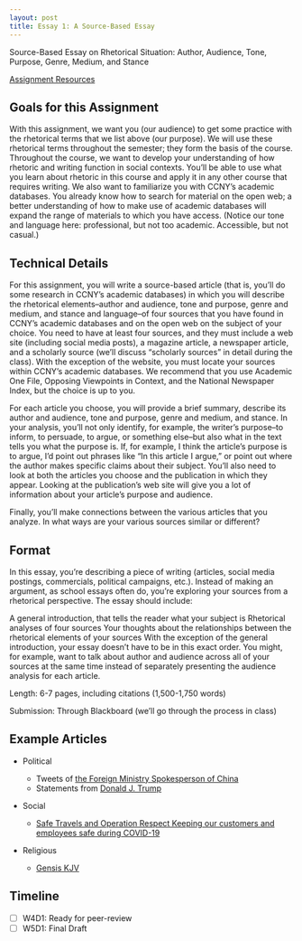 ```yaml
---
layout: post
title: Essay 1: A Source-Based Essay
---
```

Source-Based Essay on Rhetorical Situation: Author, Audience, Tone, Purpose, Genre, Medium, and Stance

[Assignment Resources](../W2D1/key_items.md)

## Goals for this Assignment
With this assignment, we want you (our audience) to get some practice with the rhetorical terms that we list above (our purpose). We will use these rhetorical terms throughout the semester; they form the basis of the course. Throughout the course, we want to develop your understanding of how rhetoric and writing function in social contexts. You’ll be able to use what you learn about rhetoric in this course and apply it in any other course that requires writing. We also want to familiarize you with CCNY’s academic databases. You already know how to search for material on the open web; a better understanding of how to make use of academic databases will expand the range of materials to which you have access. (Notice our tone and language here: professional, but not too academic. Accessible, but not casual.)

## Technical Details
For this assignment, you will write a source-based article (that is, you’ll do some research in CCNY’s academic databases) in which you will describe the rhetorical elements–author and audience, tone and purpose, genre and medium, and stance and language–of four sources that you have found in CCNY’s academic databases and on the open web on the subject of your choice. You need to have at least four sources, and they must include a web site (including social media posts), a magazine article, a newspaper article, and a scholarly source (we’ll discuss “scholarly sources” in detail during the class). With the exception of the website, you must locate your sources within CCNY’s academic databases. We recommend that you use Academic One File, Opposing Viewpoints in Context, and the National Newspaper Index, but the choice is up to you.

For each article you choose, you will provide a brief summary, describe its author and audience, tone and purpose, genre and medium, and stance. In your analysis, you’ll not only identify, for example, the writer’s purpose–to inform, to persuade, to argue, or something else–but also what in the text tells you what the purpose is. If, for example, I think the article’s purpose is to argue, I’d point out phrases like “In this article I argue,” or point out where the author makes specific claims about their subject. You’ll also need to look at both the articles you choose and the publication in which they appear. Looking at the publication’s web site will give you a lot of information about your article’s purpose and audience.

Finally, you’ll make connections between the various articles that you analyze. In what ways are your various sources similar or different?

## Format
In this essay, you’re describing a piece of writing (articles, social media postings, commercials, political campaigns, etc.). Instead of making an argument, as school essays often do, you’re exploring your sources from a rhetorical perspective. The essay should include:

A general introduction, that tells the reader what your subject is
Rhetorical analyses of four sources
Your thoughts about the relationships between the rhetorical elements of your sources
With the exception of the general introduction, your essay doesn’t have to be in this exact order. You might, for example, want to talk about author and audience across all of your sources at the same time instead of separately presenting the audience analysis for each article.

Length: 6-7 pages, including citations (1,500-1,750 words)

Submission: Through Blackboard (we’ll go through the process in class)

## Example Articles
- Political
    * Tweets of [the Foreign Ministry Spokesperson of China](https://twitter.com/SpokespersonCHN)
    * Statements from [Donald J. Trump](https://www.donaldjtrump.com/news)

- Social
    * [Safe Travels and Operation Respect Keeping our customers and employees safe during COVID-19](https://new.mta.info/safetravels)

- Religious
    * [Gensis KJV](https://www.biblegateway.com/passage/?search=Genesis%201&version=KJV)

## Timeline
- [ ] W4D1: Ready for peer-review
- [ ] W5D1: Final Draft
